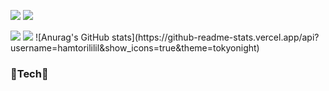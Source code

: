 <a href="https://hits.seeyoufarm.com"><img src="https://hits.seeyoufarm.com/api/count/incr/badge.svg?url=https%3A%2F%2Fgithub.com%2Fhamtorililil&count_bg=%23A320E6&title_bg=%23460179&icon=&icon_color=%23E7E7E7&title=hits&edge_flat=false"/></a>
<img src="https://img.shields.io/badge/HTML5-E34F26?style=flat-square&logo=HTML5&logoColor=FFFFFF"/> 

<img src="https://img.shields.io/badge/Java-007396?style=flat-square&logo=Java&logoColor=000000" />

<img src="https://img.shields.io/badge/JavaScript-F7DF1E?style=flat-square&logo=JavaScript&logoColor=000000"/>
![Anurag's GitHub stats](https://github-readme-stats.vercel.app/api?username=hamtorililil&show_icons=true&theme=tokyonight)
<h3> 🌱Tech🌱 </h3>






